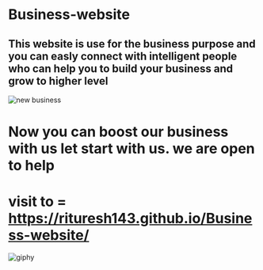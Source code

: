 # Business-website
## This website is use for the business purpose and you can easly connect with intelligent people who can help you to build your business and grow to higher level
![new business](https://user-images.githubusercontent.com/76609761/144736448-2e770c4b-1066-4eda-9227-c6ccc7708aa7.png)


# Now you can boost our business with us let start with us. we are open to help
# visit to = https://rituresh143.github.io/Business-website/



![giphy](https://user-images.githubusercontent.com/76609761/144736515-58677d3f-b42c-485e-9809-c6f7c9d4907e.gif)
